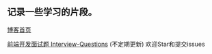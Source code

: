 
## 记录一些学习的片段。


[博客首页](https://blog.wangyuanqi.xyz/ "王元奇的博客")


[前端开发面试题 Interview-Questions](https://github.com/markyun/My-blog/blob/master/Front-end-Developer-Questions "最新前端开发面试题")  (不定期更新) 欢迎Star和提交issues

